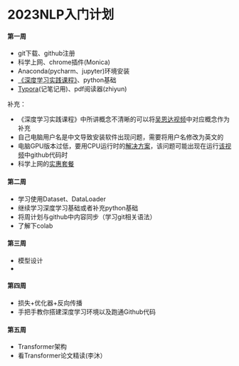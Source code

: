 #  2023NLP入门计划

#### 第一周

- git下载、github注册
- 科学上网、chrome插件(Monica)
- Anaconda(pycharm、jupyter)环境安装
- [《深度学习实践课程》](https://www.bilibili.com/video/BV1Y7411d7Ys/?spm_id_from=333.999.0.0&vd_source=c98fad59c69f91a794e1744235745aa0)、python基础
- [Typora](https://www.bilibili.com/read/cv20511672)(记笔记用)、pdf阅读器(zhiyun)

补充：

- 《深度学习实践课程》中所讲概念不清晰的可以将[吴恩达视频](https://b23.tv/EIR7TwB)中对应概念作为补充
- 自己电脑用户名是中文导致安装软件出现问题，需要将用户名修改为英文的
- 电脑GPU版本过低，要用CPU运行时的[解决方案](https://blog.csdn.net/qq_42667229/article/details/120468552)，该问题可能出现在运行[该视频](https://www.bilibili.com/video/BV11Z4y1f7u3/?spm_id_from=333.999.top_right_bar_window_custom_collection.content.click)中github代码时
- 科学上网的[实惠套餐](https://mojie.me/#/dashboard)

#### 第二周

- 学习使用Dataset、DataLoader
- 继续学习深度学习基础或者补充python基础
- 将周计划与github中内容同步（学习git相关语法）
- 了解下colab

#### 第三周

- 模型设计
- 

#### 第四周

- 损失+优化器+反向传播
- 手把手教你搭建深度学习环境以及跑通Github代码

#### 第五周

- Transformer架构
- 看Transformer论文精读(李沐）